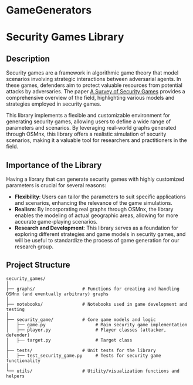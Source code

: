 # GameGenerators

# Security Games Library

## Description

Security games are a framework in algorithmic game theory that model scenarios involving strategic interactions between adversarial agents. In these games, defenders aim to protect valuable resources from potential attacks by adversaries. The paper [A Survey of Security Games](https://www.ijcai.org/proceedings/2018/0775.pdf) provides a comprehensive overview of the field, highlighting various models and strategies employed in security games. 

This library implements a flexible and customizable environment for generating security games, allowing users to define a wide range of parameters and scenarios. By leveraging real-world graphs generated through OSMnx, this library offers a realistic simulation of security scenarios, making it a valuable tool for researchers and practitioners in the field.

## Importance of the Library

Having a library that can generate security games with highly customized parameters is crucial for several reasons:

- **Flexibility**: Users can tailor the parameters to suit specific applications and scenarios, enhancing the relevance of the game simulations.
- **Realism**: By incorporating real graphs through OSMnx, the library enables the modeling of actual geographic areas, allowing for more accurate game-playing scenarios.
- **Research and Development**: This library serves as a foundation for exploring different strategies and game models in security games, and will be useful to standardize the process of game generation for our research group.

## Project Structure

```plaintext
security_games/
│
├── graphs/                  # Functions for creating and handling OSMnx (and eventually arbitrary) graphs
│
├── notebooks/               # Notebooks used in game development and testing
│
├── security_game/           # Core game models and logic
│   ├── game.py                   # Main security game implementation
│   ├── player.py                 # Player classes (attacker, defender)
│   ├── target.py                 # Target class
│
├── tests/                   # Unit tests for the library
│   ├── test_security_game.py     # Tests for security game functionality
│
└── utils/                   # Utility/visualization functions and helpers